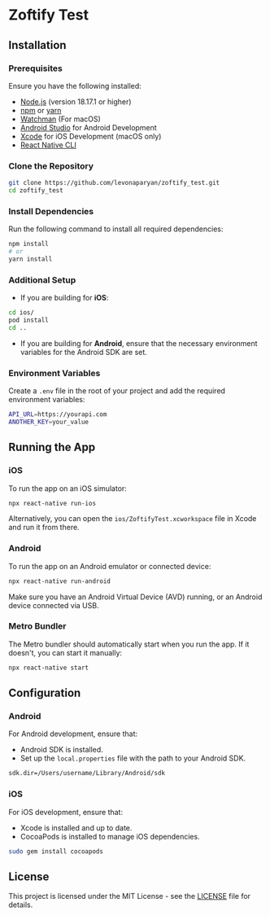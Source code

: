 
# Zoftify Test

## Installation

### Prerequisites

Ensure you have the following installed:

- [Node.js](https://nodejs.org/en/) (version 18.17.1 or higher)
- [npm](https://www.npmjs.com/) or [yarn](https://yarnpkg.com/)
- [Watchman](https://facebook.github.io/watchman/) (For macOS)
- [Android Studio](https://developer.android.com/studio) for Android Development
- [Xcode](https://developer.apple.com/xcode/) for iOS Development (macOS only)
- [React Native CLI](https://reactnative.dev/docs/environment-setup)

### Clone the Repository

```bash
git clone https://github.com/levonaparyan/zoftify_test.git
cd zoftify_test
```

### Install Dependencies

Run the following command to install all required dependencies:

```bash
npm install
# or
yarn install
```

### Additional Setup

- If you are building for **iOS**:

```bash
cd ios/
pod install
cd ..
```

- If you are building for **Android**, ensure that the necessary environment variables for the Android SDK are set.

### Environment Variables

Create a `.env` file in the root of your project and add the required environment variables:

```bash
API_URL=https://yourapi.com
ANOTHER_KEY=your_value
```

## Running the App

### iOS

To run the app on an iOS simulator:

```bash
npx react-native run-ios
```

Alternatively, you can open the `ios/ZoftifyTest.xcworkspace` file in Xcode and run it from there.

### Android

To run the app on an Android emulator or connected device:

```bash
npx react-native run-android
```

Make sure you have an Android Virtual Device (AVD) running, or an Android device connected via USB.

### Metro Bundler

The Metro bundler should automatically start when you run the app. If it doesn't, you can start it manually:

```bash
npx react-native start
```

## Configuration

### Android

For Android development, ensure that:

- Android SDK is installed.
- Set up the `local.properties` file with the path to your Android SDK.

```bash
sdk.dir=/Users/username/Library/Android/sdk
```

### iOS

For iOS development, ensure that:

- Xcode is installed and up to date.
- CocoaPods is installed to manage iOS dependencies.

```bash
sudo gem install cocoapods
```

## License

This project is licensed under the MIT License - see the [LICENSE](LICENSE) file for details.

